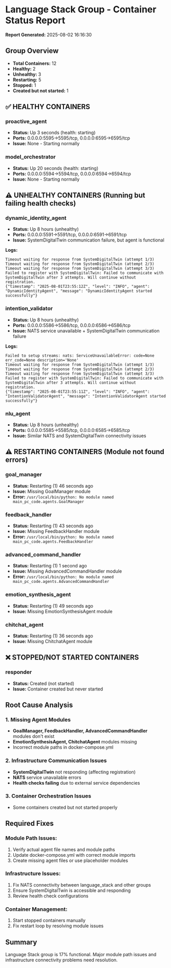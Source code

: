 # Language Stack Group - Container Status Report
**Report Generated:** 2025-08-02 16:16:30

## Group Overview
- **Total Containers:** 12
- **Healthy:** 2
- **Unhealthy:** 3
- **Restarting:** 5
- **Stopped:** 1
- **Created but not started:** 1

## ✅ HEALTHY CONTAINERS

### proactive_agent
- **Status:** Up 3 seconds (health: starting)
- **Ports:** 0.0.0.0:5595->5595/tcp, 0.0.0.0:6595->6595/tcp
- **Issue:** None - Starting normally

### model_orchestrator
- **Status:** Up 20 seconds (health: starting)
- **Ports:** 0.0.0.0:5594->5594/tcp, 0.0.0.0:6594->6594/tcp
- **Issue:** None - Starting normally

## ⚠️ UNHEALTHY CONTAINERS (Running but failing health checks)

### dynamic_identity_agent
- **Status:** Up 8 hours (unhealthy)
- **Ports:** 0.0.0.0:5591->5591/tcp, 0.0.0.0:6591->6591/tcp
- **Issue:** SystemDigitalTwin communication failure, but agent is functional

**Logs:**
```
Timeout waiting for response from SystemDigitalTwin (attempt 1/3)
Timeout waiting for response from SystemDigitalTwin (attempt 2/3)
Timeout waiting for response from SystemDigitalTwin (attempt 3/3)
Failed to register with SystemDigitalTwin: Failed to communicate with SystemDigitalTwin after 3 attempts. Will continue without registration.
{"timestamp": "2025-08-01T23:55:12Z", "level": "INFO", "agent": "DynamicIdentityAgent", "message": "DynamicIdentityAgent started successfully"}
```

### intention_validator
- **Status:** Up 8 hours (unhealthy)
- **Ports:** 0.0.0.0:5586->5586/tcp, 0.0.0.0:6586->6586/tcp
- **Issue:** NATS service unavailable + SystemDigitalTwin communication failure

**Logs:**
```
Failed to setup streams: nats: ServiceUnavailableError: code=None err_code=None description='None'
Timeout waiting for response from SystemDigitalTwin (attempt 1/3)
Timeout waiting for response from SystemDigitalTwin (attempt 2/3)
Timeout waiting for response from SystemDigitalTwin (attempt 3/3)
Failed to register with SystemDigitalTwin: Failed to communicate with SystemDigitalTwin after 3 attempts. Will continue without registration.
{"timestamp": "2025-08-01T23:55:11Z", "level": "INFO", "agent": "IntentionValidatorAgent", "message": "IntentionValidatorAgent started successfully"}
```

### nlu_agent
- **Status:** Up 8 hours (unhealthy)
- **Ports:** 0.0.0.0:5585->5585/tcp, 0.0.0.0:6585->6585/tcp
- **Issue:** Similar NATS and SystemDigitalTwin connectivity issues

## ⚠️ RESTARTING CONTAINERS (Module not found errors)

### goal_manager
- **Status:** Restarting (1) 46 seconds ago
- **Issue:** Missing GoalManager module
- **Error:** `/usr/local/bin/python: No module named main_pc_code.agents.GoalManager`

### feedback_handler
- **Status:** Restarting (1) 43 seconds ago
- **Issue:** Missing FeedbackHandler module
- **Error:** `/usr/local/bin/python: No module named main_pc_code.agents.FeedbackHandler`

### advanced_command_handler
- **Status:** Restarting (1) 1 second ago
- **Issue:** Missing AdvancedCommandHandler module
- **Error:** `/usr/local/bin/python: No module named main_pc_code.agents.AdvancedCommandHandler`

### emotion_synthesis_agent
- **Status:** Restarting (1) 49 seconds ago
- **Issue:** Missing EmotionSynthesisAgent module

### chitchat_agent
- **Status:** Restarting (1) 36 seconds ago
- **Issue:** Missing ChitchatAgent module

## ❌ STOPPED/NOT STARTED CONTAINERS

### responder
- **Status:** Created (not started)
- **Issue:** Container created but never started

## Root Cause Analysis

### 1. Missing Agent Modules
- **GoalManager, FeedbackHandler, AdvancedCommandHandler** modules don't exist
- **EmotionSynthesisAgent, ChitchatAgent** modules missing
- Incorrect module paths in docker-compose.yml

### 2. Infrastructure Communication Issues
- **SystemDigitalTwin** not responding (affecting registration)
- **NATS** service unavailable errors
- **Health checks failing** due to external service dependencies

### 3. Container Orchestration Issues
- Some containers created but not started properly

## Required Fixes

### Module Path Issues:
1. Verify actual agent file names and module paths
2. Update docker-compose.yml with correct module imports
3. Create missing agent files or use placeholder modules

### Infrastructure Issues:
1. Fix NATS connectivity between language_stack and other groups
2. Ensure SystemDigitalTwin is accessible and responding
3. Review health check configurations

### Container Management:
1. Start stopped containers manually
2. Fix restart loop by resolving module issues

## Summary
Language Stack group is 17% functional. Major module path issues and infrastructure connectivity problems need resolution.
